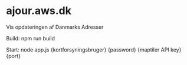 # ajour.aws.dk
Vis opdateringen af Danmarks Adresser

Build: npm run build

Start: node app.js {kortforsyningsbruger} {password} {maptiler API key} {port}